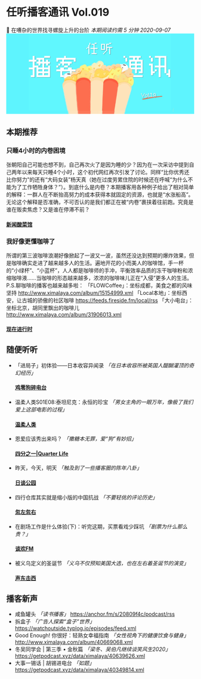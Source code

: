# 任听播客通讯 Vol.019
🐚 在嘈杂的世界找寻螺旋上升的台阶
_本期阅读约需 5 分钟_
_2020-09-07_
![](./img/vol_019_small.png)


## 本期推荐

### 只睡4小时的内卷困境
张朝阳自己可能也想不到，自己再次火了是因为睡的少？因为在一次采访中提到自己两年以来每天只睡4个小时，这个初代网红再次引发了讨论。同样“比你优秀还比你努力”的还有“大码女装”杨天真（她在过度劳累住院的时候还在呼喊“为什么不能为了工作牺牲身体？”）。到底什么是内卷？本期播客用各种例子给出了相对简单的解释：一群人在不断抬高努力的成本获得本就固定的资源，也就是“水涨船高”。无论这个解释是否准确，不可否认的是我们都正在被“内卷”裹挟着往前跑。究竟是谁在贩卖焦虑？又是谁在停滞不前？
#### [新闻酸菜馆](https://since1989.org/feed/wasai)

### 我好像更懂咖啡了
所谓的第三波咖啡浪潮好像掀起了一波又一波，虽然还没达到预期的爆炸效果，但是咖啡确实走进了越来越多人的生活。遍地开花的小而美人的咖啡馆，手一杯的“小绿杯”、“小蓝杯”，人人都是咖啡师的手冲，平衡效率品质的冻干咖啡粉和浓缩咖啡液……当咖啡的形态越来越多，浓浓的咖啡味儿正在“入侵”更多人的生活。P.S.聊咖啡的播客也越来越多啦：
「FLOWCoffee」：坐标成都，美食之都的风味坚持 http://www.ximalaya.com/album/15154999.xml
「Local本地」：坐标西安，让古城的骄傲的社区咖啡 https://feeds.fireside.fm/local/rss
「大小电台」：坐标北京，胡同里飘出的咖啡儿 http://www.ximalaya.com/album/31906013.xml
#### [现在进行时](http://www.ximalaya.com/album/15154999.xml)


## 随便听听

* 「进局子」初体验——日本收容异闻录 _「在日本收容所被英国人醍醐灌顶的奇幻经历」_
  #### [鸡零狗碎电台](http://www.ximalaya.com/album/36352469.xml)
* 温柔人类S01E08:泰坦尼克：永恒的珍宝 _「男女主角的一眼万年，像极了我们爱上这部电影的过程」_
  #### [温柔人类](http://www.ximalaya.com/album/29344196.xml)
* 恩爱应该秀出来吗？  _「撒糖本无罪，爱“狗”有妙招」_
  #### [四分之一|Quarter Life](http://www.ximalaya.com/album/39808641.xml)
* 昨天，今天，明天 _「触及到了一些播客圈的陈年八卦」_
  #### [日谈公园](http://www.ximalaya.com/album/5574153.xml)
* 四行仓库其实就是缩小版的中国抗战 _「不要轻佻的评论历史」_
  #### [忽左忽右](https://justpodmedia.com/rss/left-right.xml)
* 在剧场工作是什么体验(下)：听完这期，买票看戏少踩坑 _「剧票为什么那么贵？」_
  #### [谈欢FM](https://getpodcast.xyz/data/ximalaya/35128022.xml)
* 被义乌定义的圣诞节 _「义乌不仅预知美国大选，也在左右着圣诞节的演变」_
  #### [声东击西](https://feeds.fireside.fm/shengdongjixi/rss)


## 播客新声

* 咸鱼罐头  _「读书播客」_
  https://anchor.fm/s/20809f4c/podcast/rss
* 拆盒子 _「广告人探索“盒子”世界」_
  https://watchoutside.typlog.io/episodes/feed.xml
* Good Enough! 你很好：轻熟女幸福指南  _「女性视角下的健康饮食与健身」_
  http://www.ximalaya.com/album/40669068.xml
* 冬吴同学会 | 第三季 • 金秋篇  _「梁冬、吴伯凡继续谈笑风生2020」_
  https://getpodcast.xyz/data/ximalaya/40639626.xml
* 大事一锡话 | 胡锡进电台 _「如题」_
  https://getpodcast.xyz/data/ximalaya/40349814.xml
